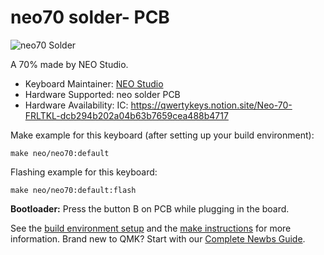 # neo70 solder- PCB

![neo70 Solder]()

A 70% made by NEO Studio.

* Keyboard Maintainer: [NEO Studio](https://github.com/owlab-git)
* Hardware Supported: neo solder PCB
* Hardware Availability: IC: https://qwertykeys.notion.site/Neo-70-FRLTKL-dcb294b202a04b63b7659cea488b4717

Make example for this keyboard (after setting up your build environment):

    make neo/neo70:default

Flashing example for this keyboard:

    make neo/neo70:default:flash

**Bootloader:** Press the button B on PCB while plugging in the board.

See the [build environment setup](https://docs.qmk.fm/#/getting_started_build_tools) and the [make instructions](https://docs.qmk.fm/#/getting_started_make_guide) for more information. Brand new to QMK? Start with our [Complete Newbs Guide](https://docs.qmk.fm/#/newbs).
